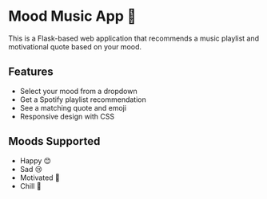 # Mood Music App 🎵

This is a Flask-based web application that recommends a music playlist and motivational quote based on your mood.

## Features

- Select your mood from a dropdown
- Get a Spotify playlist recommendation
- See a matching quote and emoji
- Responsive design with CSS

## Moods Supported

- Happy 😊
- Sad 😢
- Motivated 💪
- Chill 🌴
